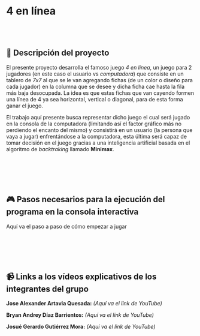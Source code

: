# 4 en línea

<br><br>

## :notebook: Descripción del proyecto

El presente proyecto desarrolla el famoso juego *4 en línea*, un juego para 2 jugadores (en este caso el usuario vs *computadora*) que consiste en un tablero de *7x7* al que se le van agregando fichas (de un color o diseño para cada jugador) en la columna que se desee y dicha ficha cae hasta la fila más baja desocupada. La idea es que estas fichas que van cayendo formen una línea de 4 ya sea horizontal, vertical o diagonal, para de esta forma ganar el juego.

El trabajo aquí presente busca representar dicho juego el cual será jugado en la consola de la computadora (limitando así el factor gráfico más no perdiendo el encanto del mismo) y consistirá en un usuario (la persona que vaya a jugar) enfrentándose a la computadora, esta última será capaz de tomar decisión en el juego gracias a una inteligencia artificial basada en el algoritmo de *backtraking* llamado **Minimax**.

<br><br><br><br>




## :video_game: Pasos necesarios para la ejecución del programa en la consola interactiva

Aquí va el paso a paso de cómo empezar a jugar

<br><br><br><br>





## :video_camera: Links a los vídeos explicativos de los integrantes del grupo

**Jose Alexander Artavia Quesada:** _(Aquí va el link de YouTube)_
<br>

**Bryan Andrey Díaz Barrientos:** _(Aquí va el link de YouTube)_
<br> 

**Josué Gerardo Gutiérrez Mora:** _(Aquí va el link de YouTube)_
